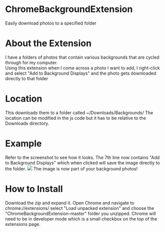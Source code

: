 # ChromeBackgroundExtension
Easily download photos to a specified folder

# About the Extension
I have a folders of photos that contain various backgrounds that are cycled through for my computer.  
Using this extension when I come across a photo I want to add, I right-click and select "Add to Background Displays" and the photo gets downloaded directly to that folder

# Location
This downloads them to a folder called ~/Downloads/Backgrounds/
The location can be modified in the js code but it has to be relative to the Downloads directory.

# Example
Refer to the screenshot to see how it looks.  The 7th line now contains "Add to Background Displays" which when clicked will save the image directly to the folder.
![](https://github.com/Kurtis-N/ChromeBackgroundExtension/blob/master/screenshot.png)
The image is now part of your background photos!

# How to Install
Download the zip and expand it. Open Chrome and navigate to chrome://extensions/ select "Load unpacked extension" and choose the "ChromeBackgroundExtension-master" folder you unzipped.  Chrome will need to be in developer mode which is a small checkbox on the top of the extensions page.
